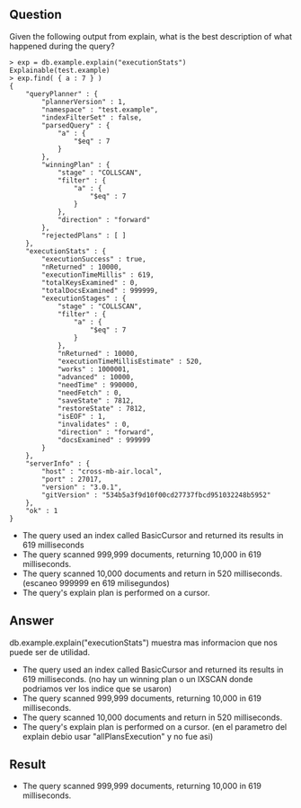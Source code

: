 ## Question

Given the following output from explain, what is the best description of what happened during the query?

~~~mongo
> exp = db.example.explain("executionStats")
Explainable(test.example)
> exp.find( { a : 7 } )
{
    "queryPlanner" : {
        "plannerVersion" : 1,
        "namespace" : "test.example",
        "indexFilterSet" : false,
        "parsedQuery" : {
            "a" : {
                "$eq" : 7
            }
        },
        "winningPlan" : {
            "stage" : "COLLSCAN",
            "filter" : {
                "a" : {
                    "$eq" : 7
                }
            },
            "direction" : "forward"
        },
        "rejectedPlans" : [ ]
    },
    "executionStats" : {
        "executionSuccess" : true,
        "nReturned" : 10000,
        "executionTimeMillis" : 619,
        "totalKeysExamined" : 0,
        "totalDocsExamined" : 999999,
        "executionStages" : {
            "stage" : "COLLSCAN",
            "filter" : {
                "a" : {
                    "$eq" : 7
                }
            },
            "nReturned" : 10000,
            "executionTimeMillisEstimate" : 520,
            "works" : 1000001,
            "advanced" : 10000,
            "needTime" : 990000,
            "needFetch" : 0,
            "saveState" : 7812,
            "restoreState" : 7812,
            "isEOF" : 1,
            "invalidates" : 0,
            "direction" : "forward",
            "docsExamined" : 999999
        }
    },
    "serverInfo" : {
        "host" : "cross-mb-air.local",
        "port" : 27017,
        "version" : "3.0.1",
        "gitVersion" : "534b5a3f9d10f00cd27737fbcd951032248b5952"
    },
    "ok" : 1
}
~~~

- The query used an index called BasicCursor and returned its results in 619 milliseconds
- The query scanned 999,999 documents, returning 10,000 in 619 milliseconds.
- The query scanned 10,000 documents and return in 520 milliseconds. (escaneo 999999 en 619 milisegundos)
- The query's explain plan is performed on a cursor.

## Answer

db.example.explain("executionStats") muestra mas informacion que nos puede ser de utilidad.

- The query used an index called BasicCursor and returned its results in 619 milliseconds. (no hay un winning plan o un IXSCAN donde podriamos ver los indice que se usaron)
- The query scanned 999,999 documents, returning 10,000 in 619 milliseconds.
- The query scanned 10,000 documents and return in 520 milliseconds.
- The query's explain plan is performed on a cursor. (en el parametro del explain debio usar "allPlansExecution" y no fue asi)

## Result

- The query scanned 999,999 documents, returning 10,000 in 619 milliseconds.

